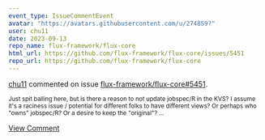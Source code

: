 ```yaml
---
event_type: IssueCommentEvent
avatar: "https://avatars.githubusercontent.com/u/274859?"
user: chu11
date: 2023-09-13
repo_name: flux-framework/flux-core
html_url: https://github.com/flux-framework/flux-core/issues/5451
repo_url: https://github.com/flux-framework/flux-core
---
```


<a href='https://github.com/chu11' target='_blank'>chu11</a> commented on issue <a href='https://github.com/flux-framework/flux-core/issues/5451' target='_blank'>flux-framework/flux-core#5451</a>.

<small>Just spit balling here, but is there a reason to not update jobspec/R in the KVS?  I assume it's a raciness issue / potential for different folks to have different views?  Or perhaps who "owns" jobspec/R?  Or a desire to keep the "original"?...</small>

<a href='https://github.com/flux-framework/flux-core/issues/5451' target='_blank'>View Comment</a>